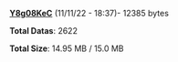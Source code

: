 [**Y8g08KeC**](/data/Y8g08KeC.txt) (11/11/22 - 18:37)- 12385 bytes

**Total Datas**: 2622

**Total Size**: 14.95 MB / 15.0 MB